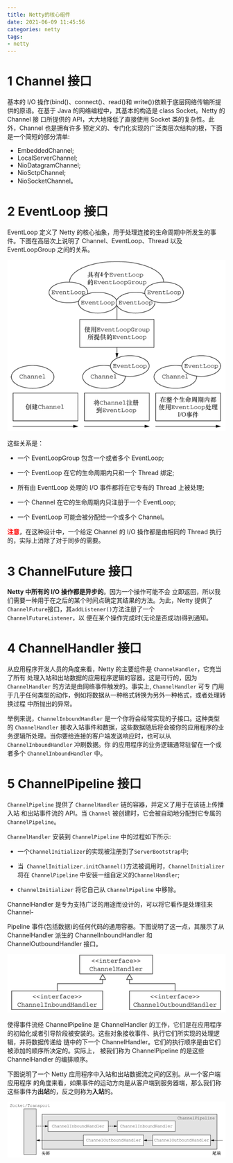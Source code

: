 ```yaml
---
title: Netty的核心组件
date: 2021-06-09 11:45:56
categories: netty
tags:
- netty
---
```


# 1 Channel 接口

基本的 I/O 操作(bind()、connect()、read()和 write())依赖于底层网络传输所提 供的原语。在基于 Java 的网络编程中，其基本的构造是 class Socket。Netty 的 Channel 接 口所提供的 API，大大地降低了直接使用 Socket 类的复杂性。此外，Channel 也是拥有许多 预定义的、专门化实现的广泛类层次结构的根，下面是一个简短的部分清单:

<!-- more -->

- EmbeddedChannel; 
- LocalServerChannel; 
- NioDatagramChannel; 
- NioSctpChannel; 
- NioSocketChannel。

# 2 EventLoop 接口

EventLoop 定义了 Netty 的核心抽象，用于处理连接的生命周期中所发生的事件。下图在高层次上说明了 Channel、EventLoop、Thread 以及 EventLoopGroup 之间的关系。

![image-20210621191716357](https://raw.githubusercontent.com/littlefxc/littlefxc.github.io/images/images/image-20210621191716357.png)

这些关系是：

- 一个 EventLoopGroup 包含一个或者多个 EventLoop;

- 一个 EventLoop 在它的生命周期内只和一个 Thread 绑定;

- 所有由 EventLoop 处理的 I/O 事件都将在它专有的 Thread 上被处理;

- 一个 Channel 在它的生命周期内只注册于一个 EventLoop;

- 一个 EventLoop 可能会被分配给一个或多个 Channel。 

**<font color=red>注意</font>**，在这种设计中，一个给定 Channel 的 I/O 操作都是由相同的 Thread 执行的，实际上消除了对于同步的需要。

# 3 ChannelFuture 接口

**Netty 中所有的 I/O 操作都是异步的**。因为一个操作可能不会 立即返回，所以我们需要一种用于在之后的某个时间点确定其结果的方法。为此，Netty 提供了 `ChannelFuture`接口，其`addListener()`方法注册了一个`ChannelFutureListener`，以 便在某个操作完成时(无论是否成功)得到通知。

# 4 ChannelHandler 接口

从应用程序开发人员的角度来看，Netty 的主要组件是 `ChannelHandler`，它充当了所有 处理入站和出站数据的应用程序逻辑的容器。这是可行的，因为` ChannelHandler` 的方法是由网络事件触发的。事实上, `ChannelHandler` 可专 门用于几乎任何类型的动作，例如将数据从一种格式转换为另外一种格式，或者处理转换过程 中所抛出的异常。

举例来说，`ChannelInboundHandler` 是一个你将会经常实现的子接口。这种类型的 `ChannelHandler` 接收入站事件和数据，这些数据随后将会被你的应用程序的业务逻辑所处理。当你要给连接的客户端发送响应时，也可以从 `ChannelInboundHandler` 冲刷数据。你 的应用程序的业务逻辑通常驻留在一个或者多个 `ChannelInboundHandler` 中。

# 5 ChannelPipeline 接口

`ChannelPipeline` 提供了 `ChannelHandler` 链的容器，并定义了用于在该链上传播入站 和出站事件流的 API。当 `Channel` 被创建时，它会被自动地分配到它专属的 `ChannelPipeline`。

`ChannelHandler` 安装到 `ChannelPipeline` 中的过程如下所示: 

- 一个`ChannelInitializer`的实现被注册到了`ServerBootstrap`中;

- 当` ChannelInitializer.initChannel()`方法被调用时，`ChannelInitializer`将在 `ChannelPipeline` 中安装一组自定义的`ChannelHandler`; 
- `ChannelInitializer` 将它自己从 `ChannelPipeline` 中移除。

ChannelHandler 是专为支持广泛的用途而设计的，可以将它看作是处理往来 Channel-

Pipeline 事件(包括数据)的任何代码的通用容器。下图说明了这一点，其展示了从 ChannelHandler 派生的 ChannelInboundHandler 和 ChannelOutboundHandler 接口。

![image-20210621192959857](https://raw.githubusercontent.com/littlefxc/littlefxc.github.io/images/images/image-20210621192959857.png)

使得事件流经 ChannelPipeline 是 ChannelHandler 的工作，它们是在应用程序的初始化或者引导阶段被安装的。这些对象接收事件、执行它们所实现的处理逻辑，并将数据传递给 链中的下一个 ChannelHandler。它们的执行顺序是由它们被添加的顺序所决定的。实际上， 被我们称为 ChannelPipeline 的是这些 ChannelHandler 的编排顺序。

下图说明了一个 Netty 应用程序中入站和出站数据流之间的区别。从一个客户端应用程序 的角度来看，如果事件的运动方向是从客户端到服务器端，那么我们称这些事件为**出站**的，反之则称为**入站**的。

![image-20210621193108690](https://raw.githubusercontent.com/littlefxc/littlefxc.github.io/images/images/image-20210621193108690.png)

